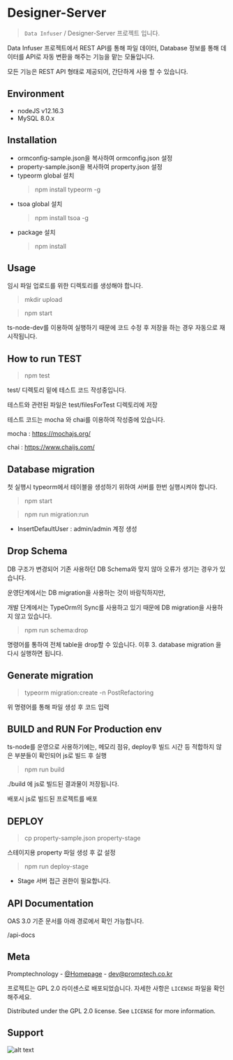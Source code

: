 # Designer-Server
> ``Data Infuser`` / Designer-Server 프로젝트 입니다.

Data Infuser 프로젝트에서 REST API를 통해 파일 데이터, Database 정보를 통해 데이터를 API로 자동 변환을 해주는 기능을 맡는 모듈입니다.

모든 기능은 REST API 형태로 제공되어, 간단하게 사용 할 수 있습니다.

## Environment
 * nodeJS v12.16.3
 * MySQL 8.0.x

## Installation

 * ormconfig-sample.json을 복사하여 ormconfig.json 설정
 * property-sample.json을 복사하여 property.json 설정
 * typeorm global 설치
   > npm install typeorm -g
 * tsoa global 설치
   > npm install tsoa -g
 * package 설치
   > npm install

## Usage

임시 파일 업로드를 위한 디렉토리를 생성해야 합니다.

> mkdir upload

> npm start

ts-node-dev를 이용하여 실행하기 때문에 코드 수정 후 저장을 하는 경우 자동으로 재시작됩니다.

## How to run TEST

> npm test

test/ 디렉토리 밑에 테스트 코드 작성중입니다.

테스트와 관련된 파일은 test/filesForTest 디렉토리에 저장

테스트 코드는 mocha 와 chai를 이용하여 작성중에 있습니다.

mocha : https://mochajs.org/

chai : https://www.chaijs.com/

## Database migration

첫 실행시 typeorm에서 테이블을 생성하기 위하여 서버를 한번 실행시켜야 합니다.

> npm start

> npm run migration:run
- InsertDefaultUser : admin/admin 계정 생성

## Drop Schema

DB 구조가 변경되어 기존 사용하던 DB Schema와 맞지 않아 오류가 생기는 경우가 있습니다.

운영단계에서는 DB migration을 사용하는 것이 바람직하지만, 

개발 단계에서는 TypeOrm의 Sync를 사용하고 있기 때문에 DB migration을 사용하지 않고 있습니다.

> npm run schema:drop

명령어를 통하여 전체 table을 drop할 수 있습니다. 이후 3. database migration 을 다시 실행하면 됩니다.

## Generate migration

> typeorm migration:create -n PostRefactoring

위 명령어를 통해 파일 생성 후 코드 입력

## BUILD and RUN For Production env

ts-node를 운영으로 사용하기에는, 메모리 점유, deploy후 빌드 시간 등 적합하지 않은 부분들이 확인되어 js로 빌드 후 실행

> npm run build

./build 에 js로 빌드된 결과물이 저장됩니다.

배포시 js로 빌드된 프로젝트를 배포

## DEPLOY

> cp property-sample.json property-stage

스테이지용 property 파일 생성 후 값 설정

> npm run deploy-stage

* Stage 서버 접근 권한이 필요합니다.

## API Documentation

OAS 3.0 기준 문서를 아래 경로에서 확인 가능합니다.

/api-docs

## Meta

Promptechnology - [@Homepage](http://www.promptech.co.kr/) - [dev@promptech.co.kr](dev@promptech.co.kr)

프로젝트는 GPL 2.0 라이센스로 배포되었습니다. 자세한 사항은 ``LICENSE`` 파일을 확인해주세요.

Distributed under the GPL 2.0 license. See ``LICENSE`` for more information.

## Support
![alt text](http://wisepaip.org/assets/home/promptech-d8574a0910561aaea077bc759b1cf94c07baecc551f034ee9c7e830572d671de.png "Title Text")
